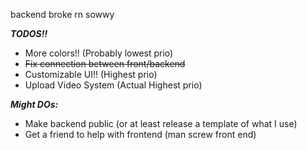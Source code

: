 backend broke rn sowwy

***TODOS!!***

- More colors!! (Probably lowest prio)
- ~~Fix connection between front/backend~~
- Customizable UI!! (Highest prio)
- Upload Video System (Actual Highest prio)

***Might DOs:***

- Make backend public (or at least release a template of what I use)
- Get a friend to help with frontend (man screw front end)
